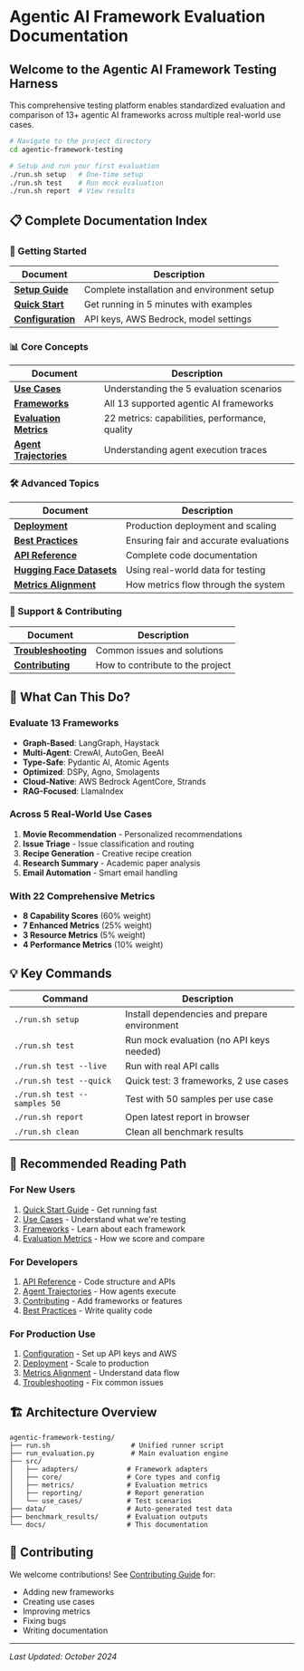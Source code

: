 # Agentic AI Framework Evaluation Documentation

## Welcome to the Agentic AI Framework Testing Harness

This comprehensive testing platform enables standardized evaluation and comparison of 13+ agentic AI frameworks across multiple real-world use cases.

```bash
# Navigate to the project directory
cd agentic-framework-testing

# Setup and run your first evaluation
./run.sh setup   # One-time setup
./run.sh test    # Run mock evaluation
./run.sh report  # View results
```

## 📋 Complete Documentation Index

### 🎯 Getting Started
| Document | Description |
|----------|-------------|
| [**Setup Guide**](setup.md) | Complete installation and environment setup |
| [**Quick Start**](quickstart.md) | Get running in 5 minutes with examples |
| [**Configuration**](configuration.md) | API keys, AWS Bedrock, model settings |

### 📊 Core Concepts
| Document | Description |
|----------|-------------|
| [**Use Cases**](use-cases.md) | Understanding the 5 evaluation scenarios |
| [**Frameworks**](frameworks.md) | All 13 supported agentic AI frameworks |
| [**Evaluation Metrics**](evaluation.md) | 22 metrics: capabilities, performance, quality |
| [**Agent Trajectories**](agent-trajectories.md) | Understanding agent execution traces |

### 🛠️ Advanced Topics
| Document | Description |
|----------|-------------|
| [**Deployment**](deployment.md) | Production deployment and scaling |
| [**Best Practices**](best-practices.md) | Ensuring fair and accurate evaluations |
| [**API Reference**](api-reference.md) | Complete code documentation |
| [**Hugging Face Datasets**](huggingface-datasets.md) | Using real-world data for testing |
| [**Metrics Alignment**](metrics-alignment.md) | How metrics flow through the system |

### 🤝 Support & Contributing
| Document | Description |
|----------|-------------|
| [**Troubleshooting**](troubleshooting.md) | Common issues and solutions |
| [**Contributing**](contributing.md) | How to contribute to the project |

## 🎨 What Can This Do?

### Evaluate 13 Frameworks
- **Graph-Based**: LangGraph, Haystack
- **Multi-Agent**: CrewAI, AutoGen, BeeAI
- **Type-Safe**: Pydantic AI, Atomic Agents
- **Optimized**: DSPy, Agno, Smolagents
- **Cloud-Native**: AWS Bedrock AgentCore, Strands
- **RAG-Focused**: LlamaIndex

### Across 5 Real-World Use Cases
1. **Movie Recommendation** - Personalized recommendations
2. **Issue Triage** - Issue classification and routing
3. **Recipe Generation** - Creative recipe creation
4. **Research Summary** - Academic paper analysis
5. **Email Automation** - Smart email handling

### With 22 Comprehensive Metrics
- **8 Capability Scores** (60% weight)
- **7 Enhanced Metrics** (25% weight)  
- **3 Resource Metrics** (5% weight)
- **4 Performance Metrics** (10% weight)

## 💡 Key Commands

| Command | Description |
|---------|-------------|
| `./run.sh setup` | Install dependencies and prepare environment |
| `./run.sh test` | Run mock evaluation (no API keys needed) |
| `./run.sh test --live` | Run with real API calls |
| `./run.sh test --quick` | Quick test: 3 frameworks, 2 use cases |
| `./run.sh test --samples 50` | Test with 50 samples per use case |
| `./run.sh report` | Open latest report in browser |
| `./run.sh clean` | Clean all benchmark results |

## 📖 Recommended Reading Path

### For New Users
1. [Quick Start Guide](quickstart.md) - Get running fast
2. [Use Cases](use-cases.md) - Understand what we're testing
3. [Frameworks](frameworks.md) - Learn about each framework
4. [Evaluation Metrics](evaluation.md) - How we score and compare

### For Developers
1. [API Reference](api-reference.md) - Code structure and APIs
2. [Agent Trajectories](agent-trajectories.md) - How agents execute
3. [Contributing](contributing.md) - Add frameworks or features
4. [Best Practices](best-practices.md) - Write quality code

### For Production Use
1. [Configuration](configuration.md) - Set up API keys and AWS
2. [Deployment](deployment.md) - Scale to production
3. [Metrics Alignment](metrics-alignment.md) - Understand data flow
4. [Troubleshooting](troubleshooting.md) - Fix common issues

## 🏗️ Architecture Overview

```
agentic-framework-testing/
├── run.sh                    # Unified runner script
├── run_evaluation.py         # Main evaluation engine
├── src/
│   ├── adapters/            # Framework adapters
│   ├── core/                # Core types and config
│   ├── metrics/             # Evaluation metrics
│   ├── reporting/           # Report generation
│   └── use_cases/           # Test scenarios
├── data/                    # Auto-generated test data
├── benchmark_results/       # Evaluation outputs
└── docs/                    # This documentation
```

## 🤝 Contributing

We welcome contributions! See [Contributing Guide](contributing.md) for:
- Adding new frameworks
- Creating use cases
- Improving metrics
- Fixing bugs
- Writing documentation

---

*Last Updated: October 2024*
